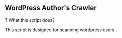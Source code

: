 <h2>WordPress Author's Crawler</h2>
<p><b>?</b> What this script does?</p>

<p>This script is designed for scanning wordpress users..</p>
